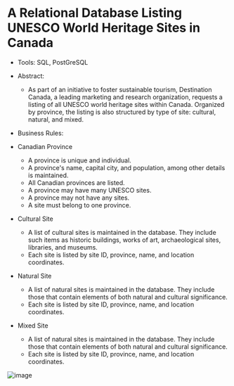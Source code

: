 # A Relational Database Listing UNESCO World Heritage Sites in Canada
* Tools: SQL, PostGreSQL
* Abstract: 
  *  As part of an initiative to foster sustainable tourism, Destination Canada, 
      a leading marketing and research organization, 
      requests a listing of all UNESCO world heritage sites within Canada. 
        Organized by province, the listing is also structured by type of site: cultural, natural, and mixed. 
        
 * Business Rules:
  * Canadian Province
    * A province is unique and individual. 
    * A province's name, capital city, and population, among other details is maintained.
    * All Canadian provinces are listed.
    * A province may have many UNESCO sites.
    * A province may not have any sites. 
    * A site must belong to one province.
   
  * Cultural Site
    * A list of cultural sites is maintained in the database. They include such items as historic buildings, works of art, archaeological sites, libraries, and museums.
    * Each site is listed by site ID, province, name, and location coordinates.
  
  * Natural Site
    * A list of natural sites is maintained in the database. They include those that contain elements of both natural and cultural significance. 
    * Each site is listed by site ID, province, name, and location coordinates.
  
 * Mixed Site
    * A list of natural sites is maintained in the database. They include those that contain elements of both natural and cultural significance. 
    * Each site is listed by site ID, province, name, and location coordinates.

![image](https://user-images.githubusercontent.com/77496752/117150391-1c7b5600-ad86-11eb-89e2-8699e811d188.png)

